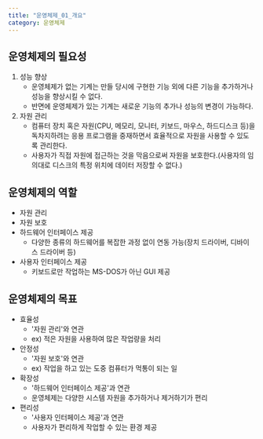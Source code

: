 ```yaml
---
title: "운영체제_01_개요"
category: 운영체제
---
```





## 운영체제의 필요성

1. 성능 향상
   - 운영체제가 없는 기계는 만들 당시에 구현한 기능 외에 다른 기능을 추가하거나 성능을 향상시킬 수 없다.
   - 반면에 운영체제가 있는 기계는 새로운 기능의 추가나 성능의 변경이 가능하다.
2. 자원 관리
   - 컴퓨터 장치 혹은 자원(CPU, 메모리, 모니터, 키보드, 마우스, 하드디스크 등)을 독차지하려는 응용 프로그램을 중재하면서 효율적으로 자원을 사용할 수 있도록 관리한다.
   - 사용자가 직접 자원에 접근하는 것을 막음으로써 자원을 보호한다.(사용자의 임의대로 디스크의 특정 위치에 데이터 저장할 수 없다.)



## 운영체제의 역할

- 자원 관리
- 자원 보호
- 하드웨어 인터페이스 제공
  - 다양한 종류의 하드웨어를 복잡한 과정 없이 연동 가능(장치 드라이버, 디바이스 드라이버 등)
- 사용자 인터페이스 제공
  - 키보드로만 작업하는 MS-DOS가 아닌 GUI 제공





## 운영체제의 목표

- 효율성
  - '자원 관리'와 연관
  - ex) 적은 자원을 사용하여 많은 작업량을 처리
- 안정성
  - '자원 보호'와 연관
  - ex) 작업을 하고 있는 도중 컴퓨터가 먹통이 되는 일
- 확장성
  - '하드웨어 인터페이스 제공'과 연관
  - 운영체제는 다양한 시스템 자원을 추가하거나 제거하기가 편리
- 편리성
  - '사용자 인터페이스 제공'과 연관
  - 사용자가 편리하게 작업할 수 있는 환경 제공

